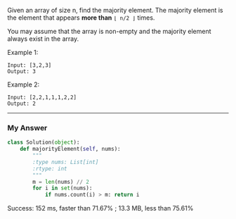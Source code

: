 Given an array of size n, find the majority element. 
The majority element is the element that appears **more than** `⌊ n/2 ⌋` times.

You may assume that the array is non-empty and the majority element always exist in the array.

Example 1:
```
Input: [3,2,3]
Output: 3
```
Example 2:
```
Input: [2,2,1,1,1,2,2]
Output: 2
```

---
### My Answer
```Python
class Solution(object):
    def majorityElement(self, nums):
        """
        :type nums: List[int]
        :rtype: int
        """
        m = len(nums) // 2
        for i in set(nums):
            if nums.count(i) > m: return i
```            
Success: 152 ms, faster than 71.67% ; 13.3 MB, less than 75.61% 
